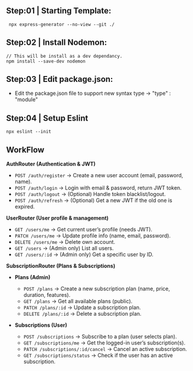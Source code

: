 ## Step:01 | Starting Template: 
```
 npx express-generator --no-view --git ./
 ```
## Step:02 | Install Nodemon:
```
// This will be install as a dev dependancy.
npm install --save-dev nodemon
``` 
## Step:03 | Edit package.json:
- Edit the package.json file to support new syntax type
-> "type" : "module"
## Step:04 | Setup Eslint
```
npx eslint --init
```
## WorkFlow

**AuthRouter (Authentication & JWT)**

- `POST /auth/register` → Create a new user account (email, password, name).
- `POST /auth/login` → Login with email & password, return JWT token.
- `POST /auth/logout` → (Optional) Handle token blacklist/logout.
- `POST /auth/refresh` → (Optional) Get a new JWT if the old one is expired.

**UserRouter (User profile & management)**

- `GET /users/me` → Get current user’s profile (needs JWT).
- `PATCH /users/me` → Update profile info (name, email, password).
- `DELETE /users/me` → Delete own account.
- `GET /users` → (Admin only) List all users.
- `GET /users/:id` → (Admin only) Get a specific user by ID.

**SubscriptionRouter (Plans & Subscriptions)**

- __Plans (Admin)__
    - `POST /plans` → Create a new subscription plan (name, price, duration, features).
    - `GET /plans` → Get all available plans (public).
    - `PATCH /plans/:id` → Update a subscription plan.
    - `DELETE /plans/:id` → Delete a subscription plan.

- __Subscriptions (User)__
    - `POST /subscriptions` → Subscribe to a plan (user selects plan).
    - `GET /subscriptions/me` → Get the logged-in user’s subscription(s).
    - `PATCH /subscriptions/:id/cancel` → Cancel an active subscription.
    - `GET /subscriptions/status` → Check if the user has an active subscription.